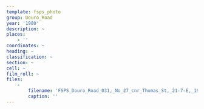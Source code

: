 ```yaml
---
template: fsps_photo
group: Douro_Road
year: '1980'
description: ~
places:
    - ''
coordinates: ~
heading: ~
classification: ~
section: ~
cell: ~
film_roll: ~
files:
    -
        filename: 'FSPS_Douro_Road_031,_No_27_cnr_Thomas_St,_21-7-E,_1980.png'
        caption: ''
---
```

